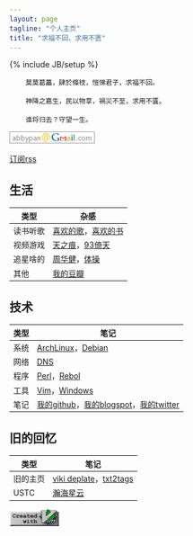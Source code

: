 ```yaml
---
layout: page
tagline: "个人主页"
title: "求福不回，求用不匮"
---
```

{% include JB/setup %}

        莫莫葛藟，肆於條枝，愷悌君子，求福不回。

        神降之嘉生，民以物享，禍災不至，求用不匱。

        谁将归去？守望一生。

![我的邮箱](assets/img/mail.png)

[订阅rss](/rss.xml)

## 生活

| 类型 | 杂感 |
| ---- | ---- |
| 读书听歌 | [喜欢的歌](music/music.html)，[喜欢的书](page/book.html)
| 视频游戏 | [天之痕](page/swd3e.html)，[93倚天](page/93yitian.html)
| 追星啥的 | [周华健](http://music.douban.com/musician/104913/)，[体操](page/gym.html)
| 其他 | [我的豆瓣](http://www.douban.com/people/swd3e/)

## 技术

| 类型 | 笔记 |
| ---- | ---- |
| 系统 | [ArchLinux](page/archlinux.html)，[Debian](page/debian.html)
| 网络 | [DNS](page/dns.html)
| 程序 | [Perl](page/perl.html)，[Rebol](page/rebol.html)
| 工具 | [Vim](page/vim.html)，[Windows](page/windows.html)
| 笔记 | [我的github](https://github.com/abbypan)，[我的blogspot](https://abbypan.blogspot.com)，[我的twitter](https://twitter.com/abbypan)

## 旧的回忆

| 类型 | 笔记 |
| ---- | ---- |
| 旧的主页 | [viki deplate](assets/viki_deplate)，[txt2tags](assets/txt2tags)
| USTC | [瀚海星云](http://bbs.ustc.edu.cn)

![create with vim](assets/img/vim.png)
